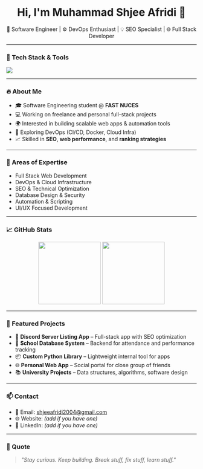 <h1 align="center">Hi, I'm Muhammad Shjee Afridi 👋</h1>
<p align="center">
  🚀 Software Engineer | ⚙️ DevOps Enthusiast | 💡 SEO Specialist | 🌐 Full Stack Developer  
</p>

---

### 🧰 Tech Stack & Tools

<img src="https://skillicons.dev/icons?i=js,ts,react,nextjs,nodejs,python,django,mysql,mongodb,firebase,html,css,tailwind,docker,git,linux" />

---

### 🔥 About Me

- 🎓 Software Engineering student @ **FAST NUCES**
- 💻 Working on freelance and personal full-stack projects
- 🌍 Interested in building scalable web apps & automation tools
- 🚀 Exploring DevOps (CI/CD, Docker, Cloud Infra)
- 📈 Skilled in **SEO**, **web performance**, and **ranking strategies**

---

### 🧠 Areas of Expertise

- Full Stack Web Development  
- DevOps & Cloud Infrastructure  
- SEO & Technical Optimization  
- Database Design & Security  
- Automation & Scripting  
- UI/UX Focused Development

---

### 📈 GitHub Stats

<p align="center">
  <img src="https://github-readme-stats.vercel.app/api?username=shjee-afridi&show_icons=true&theme=radical" height="165" />
  <img src="https://github-readme-stats.vercel.app/api/top-langs/?username=shjee-afridi&layout=compact&theme=radical" height="165" />
</p>

---

### 📌 Featured Projects

- 🧪 **Discord Server Listing App** – Full-stack app with SEO optimization  
- 🏫 **School Database System** – Backend for attendance and performance tracking  
- 📦 **Custom Python Library** – Lightweight internal tool for apps  
- 🌐 **Personal Web App** – Social portal for close group of friends  
- 📚 **University Projects** – Data structures, algorithms, software design

---

### 📫 Contact

- 💼 Email: shjeeafridi2004@gmail.com  
- 🌐 Website: *(add if you have one)*  
- 💬 LinkedIn: *(add if you have one)*

---

### 🎯 Quote

> *"Stay curious. Keep building. Break stuff, fix stuff, learn stuff."*  
